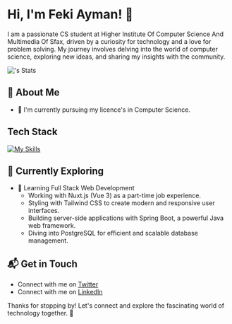 # Hi, I'm Feki Ayman! 👋

I am a passionate CS student at Higher Institute Of Computer Science And Multimedia Of Sfax, driven by a curiosity for technology and a love for problem solving. My journey involves delving into the world of computer science, exploring new ideas, and sharing my insights with the community.

![<username>'s Stats](https://github-readme-stats.vercel.app/api?username=Ayman-ing&theme=vue-dark&show_icons=true&hide_border=true&count_private=true)

## 🚀 About Me

- 🔭 I'm currently pursuing my licence's in Computer Science.





## Tech Stack
[![My Skills](https://skillicons.dev/icons?i=js,html,css,java,python,spring,vue)](https://skillicons.dev)

## 🌱 Currently Exploring

- 🚀 Learning Full Stack Web Development
  - Working with Nuxt.js (Vue 3) as a part-time job experience.
  - Styling with Tailwind CSS to create modern and responsive user interfaces.
  - Building server-side applications with Spring Boot, a powerful Java web framework.
  - Diving into PostgreSQL for efficient and scalable database management.




## 📬 Get in Touch

- Connect with me on [Twitter](https://twitter.com/aymanfeki1)
- Connect with me on [LinkedIn](https://www.linkedin.com/in/ayman-feki)

Thanks for stopping by! Let's connect and explore the fascinating world of technology together. 🚀



<!--

Here are some ideas to get you started:

- 🔭 I’m currently working on ...

- 👯 I’m looking to collaborate on ...
- 🤔 I’m looking for help with ...
- 💬 Ask me about ...
- 📫 How to reach me: ...
- 😄 Pronouns: ...
- ⚡ Fun fact: ...
-->
